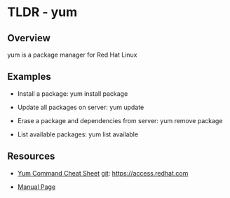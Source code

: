 TLDR - yum
==========

Overview
--------

yum is a package manager for Red Hat Linux

Examples
--------

- Install a package: yum install package

- Update all packages on server: yum update

- Erase a package and dependencies from server: yum remove package

- List available packages: yum list available

Resources
---------

- [Yum Command Cheat Sheet](https://access.redhat.com/articles/yum-cheat-sheet)
[git]: https://access.redhat.com

- [Manual Page](http://man7.org/linux/man-pages/man8/yum.8.html)

[git]: http://man7.org
